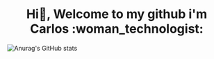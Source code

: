 <h1 align="center"> Hi👋, Welcome to my github i'm Carlos :woman_technologist:</h1>

![Anurag's GitHub stats](https://github-readme-stats.vercel.app/api?username=vinicarlosss&show_icons=true&theme=onedark)


<!--
**vinicarlosss/vinicarlosss** is a ✨ _special_ ✨ repository because its `README.md` (this file) appears on your GitHub profile.

Here are some ideas to get you started:

- 🔭 I’m currently working on ...
- 🌱 I’m currently learning ...
- 👯 I’m looking to collaborate on ...
- 🤔 I’m looking for help with ...
- 💬 Ask me about ...
- 📫 How to reach me: ...
- 😄 Pronouns: ...
- ⚡ Fun fact: ...
-->
